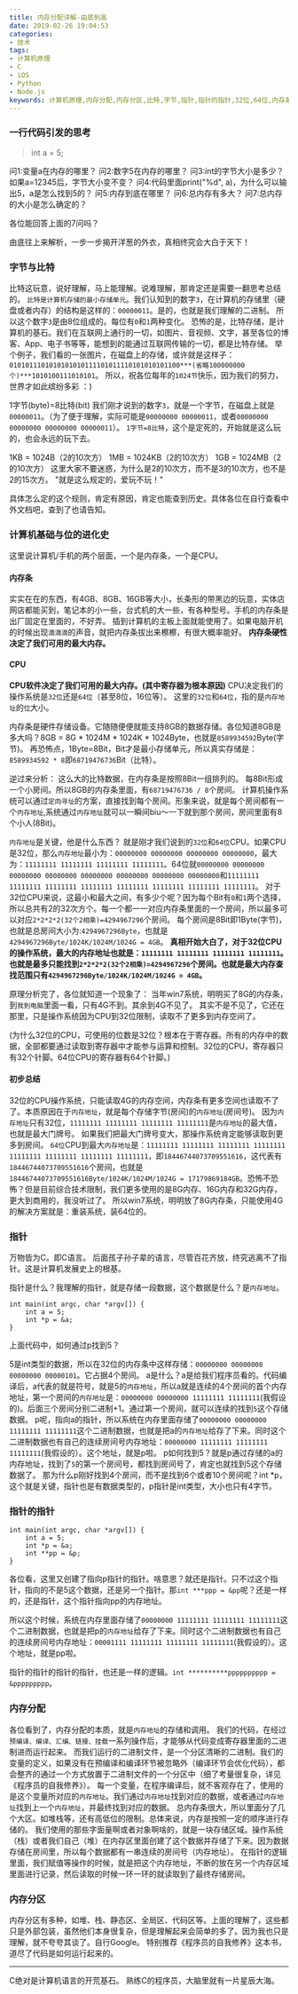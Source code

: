 ```yaml
---
title: 内存分配详解-由底到高
date: 2019-02-26 19:04:53
categories:
- 技术
tags:
- 计算机原理
- C
- iOS
- Python
- Node.js
keywords: 计算机原理,内存分配,内存分区,比特,字节,指针,指针的指针,32位,64位,内存条,4G,8G
---
```


### 一行代码引发的思考
> int a = 5;

问1:变量a在内存的哪里？
问2:数字5在内存的哪里？
问3:int的字节大小是多少？如果a=12345后，字节大小变不变？
问4:代码里面print("%d", a)，为什么可以输出5，a是怎么找到5的？
问5:内存到底在哪里？
问6:总内存有多大？
问7:总内存的大小是怎么确定的？

各位能回答上面的7问吗？

由底往上来解析，一步一步揭开洋葱的外衣，真相终究会大白于天下！

<!-- more -->

### 字节与比特

比特这玩意，说好理解，马上能理解。说难理解，那肯定还是需要一翻思考总结的。
`比特是计算机存储的最小存储单元`。我们认知到的数字`3`，在计算机的存储里（硬盘或者内存）的结构是这样的：`00000011`。是的，也就是我们理解的二进制。
所以这个数字`3`是由8位组成的。每位有`0`和`1`两种变化。
恐怖的是，比特存储，是计算机的基石。我们在互联网上通行的一切，如图片、音视频、文字，甚至各位的博客、App、电子书等等，能想到的能通过互联网传输的一切，都是比特存储。
举个例子，我们看的一张图片，在磁盘上的存储，或许就是这样子：`0101011101010101010111101011110101010101100***(省略100000000个)***1010100111010101`。
所以，祝各位每年的`1024节`快乐，因为我们的努力，世界才如此缤纷多彩 ：)

1字节(byte)=8比特(bit)
我们刚才说到的数字`3`，就是一个字节，在磁盘上就是`00000011`。（为了便于理解，实际可能是`00000000 00000011`，或者`00000000 00000000 00000000 00000011`）。
`1字节=8比特`，这个是定死的，开始就是这么玩的，也会永远的玩下去。

1KB = 1024B（2的10次方）
1MB = 1024KB（2的10次方）
1GB = 1024MB（2的10次方）
这里大家不要迷惑，为什么是2的10次方，而不是3的10次方，也不是2的15次方。
"就是这么规定的，爱玩不玩！"

具体怎么定的这个规则，肯定有原因，肯定也能查到历史。具体各位在自行查看中外文档吧，查到了也请告知。

### 计算机基础与位的进化史

这里说计算机/手机的两个层面，一个是内存条，一个是CPU。

#### 内存条
实实在在的东西，有4GB、8GB、16GB等大小，长条形的带黑边的玩意，实体店网店都能买到，笔记本的小一些，台式机的大一些，有各种型号。手机的内存条是出厂固定在里面的，不好弄。
插到计算机的主板上面就能使用了。如果电脑开机的时候出现`滴滴滴`的声音，就把内存条拔出来檫檫，有很大概率能好。
**内存条硬性决定了我们可用的最大内存。**

#### CPU
**CPU软件决定了我们可用的最大内存。(其中寄存器为根本原因)**
CPU决定我们的操作系统是`32位`还是`64位`（甚至8位，16位等）。
这里的`32位`和`64位`，指的是`内存地址`的`位`大小。

内存条是硬件存储设备。它随随便便就能支持8GB的数据存储。各位知道8GB是多大吗？8GB = 8G \* 1024M \* 1024K \* 1024Byte，也就是`8589934592`Byte(字节)。
再恐怖点，1Byte=8Bit，Bit才是最小存储单元，所以真实存储是：`8589934592 * 8`即`68719476736`Bit（比特）。

逆过来分析：
这么大的比特数据，在内存条是按照8Bit一组排列的。
每8Bit形成一个小房间。所以8GB的内存条里面，有`68719476736 / 8`个房间。
计算机操作系统可以通过`定向寻址`的方案，直接找到每个房间。形象来说，就是每个房间都有一个`内存地址`,系统通过`内存地址`就可以一瞬间biu～一下就到那个房间，房间里面有8个小人(8Bit)。

`内存地址`是关键，他是什么东西？
就是刚才我们说到的`32位`和`64位`CPU。如果CPU是32位，那么`内存地址`最小为：`00000000 00000000 00000000 00000000`，最大为：`11111111 11111111 11111111 11111111`。64位就`00000000 00000000 00000000 00000000 00000000 00000000 00000000 00000000`和`11111111 11111111 11111111 11111111 11111111 11111111 11111111 11111111`。
对于32位CPU来说，这最小和最大之间，有多少个呢？因为每个Bit有`0`和`1`两个选择，所以总共有2的32次方个。每一个都一一对应内存条里面的一个房间，所以最多可以对应`2*2*2*2(32个2相乘)=4294967296`个房间。
每个房间是8Bit即1Byte(字节)，也就是总房间大小为:`4294967296Byte`，也就是`4294967296Byte/1024K/1024M/1024G = 4GB`。
**真相开始大白了，对于32位CPU的操作系统，最大的内存地址也就是：`11111111 11111111 11111111 11111111`。也就是最多只能找到`2*2*2*2(32个2相乘)=4294967296`个房间。也就是最大内存查找范围只有`4294967296Byte/1024K/1024M/1024G = 4GB`。**

原理分析完了，各位就知道一个现象了：
当年win7系统，明明买了8G的内存条，到`我到电脑`里面一看，只有4G不到。其余到4G不见了。
其实不是不见了，它还在那里，只是操作系统因为CPU到32位限制，读取不了更多到内存空间了。

(为什么32位的CPU，可使用的位数是32位？根本在于寄存器。所有的内存中的数据，全部都要通过读取到寄存器中才能参与运算和控制。32位的CPU，寄存器只有32个针脚。64位CPU的寄存器有64个针脚。)

#### 初步总结
32位的CPU操作系统，只能读取4G的内存空间，内存条有更多空间也读取不了了。本质原因在于`内存地址`，就是每个存储字节(房间)的`内存地址`(房间号)。
因为`内存地址`只有32位，`11111111 11111111 11111111 11111111`是`内存地址`的最大值，也就是最大门牌号。
如果我们把最大门牌号变大，那操作系统肯定能够读取到更多到房间。
`64位`CPU到最大`内存地址`是：`11111111 11111111 11111111 11111111 11111111 11111111 11111111 11111111`，即`18446744073709551616`，这代表有`18446744073709551616`个房间，也就是`18446744073709551616Byte/1024K/1024M/1024G = 17179869184GB`。恐怖不恐怖？但是目前综合技术限制，我们更多使用的是8G内存、16G内存和32G内存，更大到商用的，我没听过了。
所以win7系统，明明放了8G内存条，只能使用4G的解决方案就是：重装系统，装64位的。

### 指针

万物皆为C。即C语言。
后面孩子孙子辈的语言，尽管百花齐放，终究逃离不了指针。这是计算机发展史上的根基。

指针是什么？我理解的指针，就是存储一段数据，这个数据是什么？是`内存地址`。

```
int main(int argc, char *argv[]) {
    int a = 5;
    int *p = &a;
}
```

上面代码中，如何通过p找到5？

5是int类型的数据，所以在32位的内存条中这样存储：`00000000 00000000 00000000 00000101`。它占据4个房间。
a是什么？a是给我们程序员看的。代码编译后，a代表的就是符号，就是5的`内存地址`，所以a就是连续的4个房间的首个内存地址，第一个房间的`内存地址`是：`00000000 00000000 11111111 11111111`(我假设的)。后面三个房间分别二进制+1。通过第一个房间，就可以连续的找到`5`这个存储数据。
p呢，指向a的指针，所以系统在内存里面存储了`00000000 00000000 11111111 11111111`这个二进制数据，也就是把a的`内存地址`给存了下来。同时这个二进制数据也有自己的连续房间号内存地址：`00000000 11111111 11111111 11111111`(我假设的）。这个地址，就是p啦。
p如何找到5？就是p通过存储的a的内存地址，找到了`5`的第一个房间号，都找到房间号了，肯定也就找到5这个存储数据了。
那为什么p刚好找到4个房间，而不是找到6个或者10个房间呢？int *p，这个就是关键，指针也是有数据类型的，p指针是int类型，大小也只有4字节。

### 指针的指针

```
int main(int argc, char *argv[]) {
    int a = 5;
    int *p = &a;
    int **pp = &p;
}
```

各位看，这里又创建了指向p指针的指针。啥意思？就还是指针。只不过这个指针，指向的不是5这个数据，还是另一个指针。那`int ***ppp = &pp`呢？还是一样的，还是指针，这个指针指向pp的内存地址。

所以这个时候，系统在内存里面存储了`00000000 11111111 11111111 11111111`这个二进制数据，也就是把p的`内存地址`给存了下来。同时这个二进制数据也有自己的连续房间号内存地址：`00001111 11111111 11111111 11111111`(我假设的）。这个地址，就是pp啦。

指针的指针的指针的指针，也还是一样的逻辑。`int **********pppppppppp = &ppppppppp`。

### 内存分配

各位看到了，内存分配的本质，就是`内存地址`的存储和调用。
我们的代码，在经过`预编译、编译、汇编、链接、挂载`一系列操作后，才能够从代码变成寄存器里面的二进制进而运行起来。
而我们运行的二进制文件，是一个分区清晰的二进制。我们的变量的定义，如果没有在预编译和编译环节被忽略外（编译环节会优化代码），都会整齐的通过一个方式放置于二进制文件的一个分区中（细了考量很复杂，详见《程序员的自我修养》）。
每一个变量，在程序编译后，就不客观存在了，使用的是这个变量所对应的`内存地址`。我们通过`内存地址`找到对应的数据，或者通过`内存地址`找到上一个`内存地址`，并最终找到对应的数据。
总内存条很大，所以里面分了几个大区。如堆栈等，还有高低位的限制。总体来说，内存是按照一定的顺序进行存储的。
我们使用的那些字面量啊或者对象啊啥的，就是一块存储区域。操作系统（栈）或者我们自己（堆）在内存区里面创建了这个数据并存储了下来。因为数据存储在房间里，所以每个数据都有一串连续的房间号（内存地址）。
在指针的逻辑里面，我们赋值等操作的时候，就是把这个内存地址，不断的放在另一个内存区域里面进行记录，然后读取的时候一环一环的就读取到了最终存储房间。

### 内存分区

内存分区有多种，如堆、栈、静态区、全局区、代码区等。上面的理解了，这些都只是外部包装，虽然他们本身很复杂，但是理解起来会简单的多了。因为我也只是理解，就不夸夸其谈了。自行Google。
特别推荐《程序员的自我修养》这本书，道尽了代码是如何运行起来的。

___

C绝对是计算机语言的开荒基石。
熟练C的程序员，大脑里就有一片星辰大海。